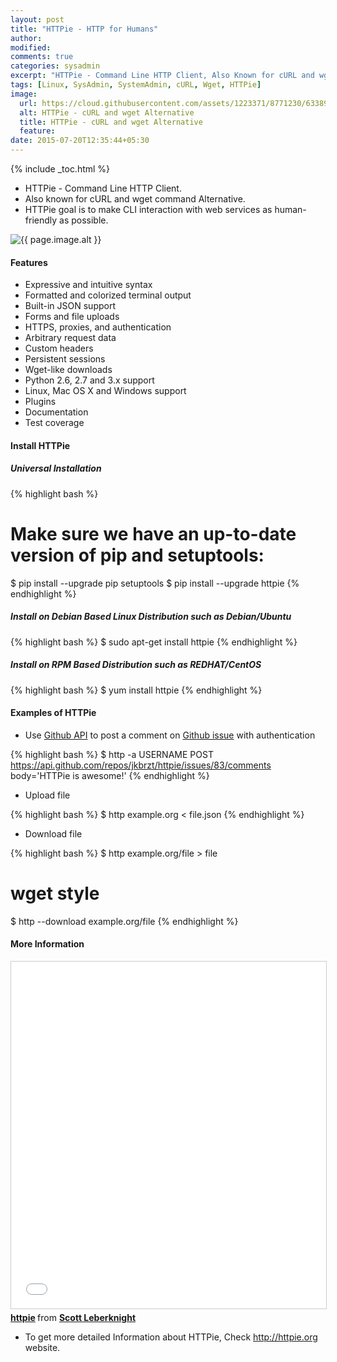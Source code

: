 ```yaml
---
layout: post
title: "HTTPie - HTTP for Humans"
author:
modified:
comments: true
categories: sysadmin
excerpt: "HTTPie - Command Line HTTP Client, Also Known for cURL and wget command Alternative."
tags: [Linux, SysAdmin, SystemAdmin, cURL, Wget, HTTPie]
image:
  url: https://cloud.githubusercontent.com/assets/1223371/8771230/63389e92-2edc-11e5-8f35-8f96b4cec08f.png
  alt: HTTPie - cURL and wget Alternative
  title: HTTPie - cURL and wget Alternative
  feature:
date: 2015-07-20T12:35:44+05:30
---
```


{% include _toc.html %}

* HTTPie - Command Line HTTP Client.
* Also known for cURL and wget command Alternative.
* HTTPie goal is to make CLI interaction with web services as human-friendly as possible.

<img src="{{ page.image.url }}" alt="{{ page.image.alt }}" title="{{ page.image.title }}">

#### Features

* Expressive and intuitive syntax
* Formatted and colorized terminal output
* Built-in JSON support
* Forms and file uploads
* HTTPS, proxies, and authentication
* Arbitrary request data
* Custom headers
* Persistent sessions
* Wget-like downloads
* Python 2.6, 2.7 and 3.x support
* Linux, Mac OS X and Windows support
* Plugins
* Documentation
* Test coverage

#### Install HTTPie

##### Universal Installation

{% highlight bash %}
# Make sure we have an up-to-date version of pip and setuptools:
$ pip install --upgrade pip setuptools
$ pip install --upgrade httpie
{% endhighlight %}

##### Install on Debian Based Linux Distribution such as Debian/Ubuntu
{% highlight bash %}
$ sudo apt-get install httpie
{% endhighlight %}

##### Install on RPM Based Distribution such as REDHAT/CentOS
{% highlight bash %}
$ yum install httpie
{% endhighlight %}

#### Examples of HTTPie

* Use <a href="http://developer.github.com/v3/issues/comments/#create-a-comment">Github API</a> to post a comment on <a href="https://github.com/jkbrzt/httpie/issues/83#issuecomment-122190925">Github issue</a> with authentication

{% highlight bash %}
$ http -a USERNAME POST https://api.github.com/repos/jkbrzt/httpie/issues/83/comments body='HTTPie is awesome!'
{% endhighlight %}

* Upload file

{% highlight bash %}
$ http example.org < file.json
{% endhighlight %}

* Download file

{% highlight bash %}
$ http example.org/file > file

# wget style
$ http --download example.org/file
{% endhighlight %}

#### More Information

<iframe src="//www.slideshare.net/slideshow/embed_code/key/pa5H05w2QifByM" width="650" height="555" frameborder="0" marginwidth="0" marginheight="0" scrolling="no" style="border:1px solid #CCC; border-width:1px; margin-bottom:5px; max-width: 100%;" allowfullscreen> </iframe> <div style="margin-bottom:5px"> <strong> <a href="//www.slideshare.net/scottleber/htt-pie-minitalk" title="httpie" target="_blank">httpie</a> </strong> from <strong><a href="//www.slideshare.net/scottleber" target="_blank">Scott Leberknight</a></strong> </div>

* To get more detailed Information about HTTPie, Check <a href="http://httpie.org">http://httpie.org</a> website.
